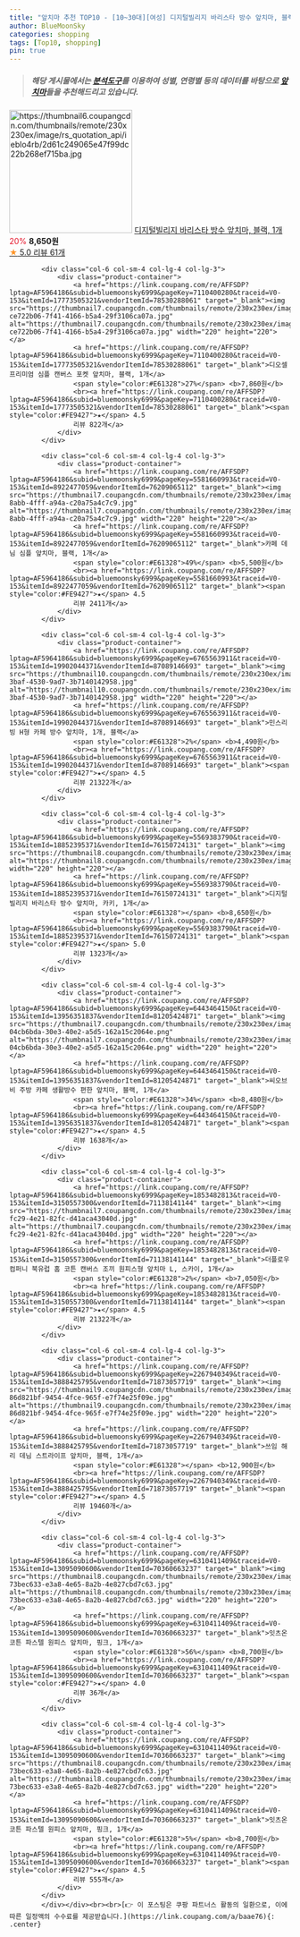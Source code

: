 ```yaml
---
title: "앞치마 추천 TOP10 - [10~30대][여성] 디지털빌리지 바리스타 방수 앞치마, 블랙, 1개"
author: BlueMoonSky
categories: shopping
tags: [Top10, shopping]
pin: true
---
```


> ##### 해당 게시물에서는 [**분석도구**](https://itemscout.io/)를 이용하여 **성별**, **연령별** 등의 데이터를 바탕으로 [**앞치마**](https://link.coupang.com/a/baae76)들을 추천해드리고 있습니다.
<div class="container"><div class="row">
            <div class="col-6 col-sm-4 col-lg-4 col-lg-3">
                <div class="product-container">
                    <a href="https://link.coupang.com/re/AFFSDP?lptag=AF5964186&subid=bluemoonsky6999&pageKey=5569383790&traceid=V0-153&itemId=17166382230&vendorItemId=76150724010" target="_blank"><img src="https://thumbnail6.coupangcdn.com/thumbnails/remote/230x230ex/image/rs_quotation_api/ieblo4rb/2d61c249065e47f99dc22b268ef715ba.jpg" alt="https://thumbnail6.coupangcdn.com/thumbnails/remote/230x230ex/image/rs_quotation_api/ieblo4rb/2d61c249065e47f99dc22b268ef715ba.jpg" width="220" height="220"></a>
                    <a href="https://link.coupang.com/re/AFFSDP?lptag=AF5964186&subid=bluemoonsky6999&pageKey=5569383790&traceid=V0-153&itemId=17166382230&vendorItemId=76150724010" target="_blank">디지털빌리지 바리스타 방수 앞치마, 블랙, 1개</a>
                    <span style="color:#E61328">20%</span> <b>8,650원</b>
                    <br><a href="https://link.coupang.com/re/AFFSDP?lptag=AF5964186&subid=bluemoonsky6999&pageKey=5569383790&traceid=V0-153&itemId=17166382230&vendorItemId=76150724010" target="_blank"><span style="color:#FE9427">★</span> 5.0
                    리뷰 61개</a>
                </div>
            </div>
            
            <div class="col-6 col-sm-4 col-lg-4 col-lg-3">
                <div class="product-container">
                    <a href="https://link.coupang.com/re/AFFSDP?lptag=AF5964186&subid=bluemoonsky6999&pageKey=7110400280&traceid=V0-153&itemId=17773505321&vendorItemId=78530288061" target="_blank"><img src="https://thumbnail7.coupangcdn.com/thumbnails/remote/230x230ex/image/retail/images/9520408818532247-ce722b06-7f41-4166-b5a4-29f3106ca07a.jpg" alt="https://thumbnail7.coupangcdn.com/thumbnails/remote/230x230ex/image/retail/images/9520408818532247-ce722b06-7f41-4166-b5a4-29f3106ca07a.jpg" width="220" height="220"></a>
                    <a href="https://link.coupang.com/re/AFFSDP?lptag=AF5964186&subid=bluemoonsky6999&pageKey=7110400280&traceid=V0-153&itemId=17773505321&vendorItemId=78530288061" target="_blank">디오셀 프리미엄 심플 캔버스 포켓 앞치마, 블랙, 1개</a>
                    <span style="color:#E61328">27%</span> <b>7,860원</b>
                    <br><a href="https://link.coupang.com/re/AFFSDP?lptag=AF5964186&subid=bluemoonsky6999&pageKey=7110400280&traceid=V0-153&itemId=17773505321&vendorItemId=78530288061" target="_blank"><span style="color:#FE9427">★</span> 4.5
                    리뷰 822개</a>
                </div>
            </div>
            
            <div class="col-6 col-sm-4 col-lg-4 col-lg-3">
                <div class="product-container">
                    <a href="https://link.coupang.com/re/AFFSDP?lptag=AF5964186&subid=bluemoonsky6999&pageKey=5581660993&traceid=V0-153&itemId=8922477059&vendorItemId=76209065112" target="_blank"><img src="https://thumbnail7.coupangcdn.com/thumbnails/remote/230x230ex/image/retail/images/2021/05/27/18/1/c21284c0-8abb-4fff-a94a-c20a75a4c7c9.jpg" alt="https://thumbnail7.coupangcdn.com/thumbnails/remote/230x230ex/image/retail/images/2021/05/27/18/1/c21284c0-8abb-4fff-a94a-c20a75a4c7c9.jpg" width="220" height="220"></a>
                    <a href="https://link.coupang.com/re/AFFSDP?lptag=AF5964186&subid=bluemoonsky6999&pageKey=5581660993&traceid=V0-153&itemId=8922477059&vendorItemId=76209065112" target="_blank">카페 데님 심플 앞치마, 블랙, 1개</a>
                    <span style="color:#E61328">49%</span> <b>5,500원</b>
                    <br><a href="https://link.coupang.com/re/AFFSDP?lptag=AF5964186&subid=bluemoonsky6999&pageKey=5581660993&traceid=V0-153&itemId=8922477059&vendorItemId=76209065112" target="_blank"><span style="color:#FE9427">★</span> 4.5
                    리뷰 2411개</a>
                </div>
            </div>
            
            <div class="col-6 col-sm-4 col-lg-4 col-lg-3">
                <div class="product-container">
                    <a href="https://link.coupang.com/re/AFFSDP?lptag=AF5964186&subid=bluemoonsky6999&pageKey=6765563911&traceid=V0-153&itemId=19902044371&vendorItemId=87089146693" target="_blank"><img src="https://thumbnail10.coupangcdn.com/thumbnails/remote/230x230ex/image/retail/images/2023/09/05/16/2/ef57b291-3baf-4530-9ad7-3b7140142958.jpg" alt="https://thumbnail10.coupangcdn.com/thumbnails/remote/230x230ex/image/retail/images/2023/09/05/16/2/ef57b291-3baf-4530-9ad7-3b7140142958.jpg" width="220" height="220"></a>
                    <a href="https://link.coupang.com/re/AFFSDP?lptag=AF5964186&subid=bluemoonsky6999&pageKey=6765563911&traceid=V0-153&itemId=19902044371&vendorItemId=87089146693" target="_blank">민스리빙 H형 카페 방수 앞치마, 1개, 블랙</a>
                    <span style="color:#E61328">2%</span> <b>4,490원</b>
                    <br><a href="https://link.coupang.com/re/AFFSDP?lptag=AF5964186&subid=bluemoonsky6999&pageKey=6765563911&traceid=V0-153&itemId=19902044371&vendorItemId=87089146693" target="_blank"><span style="color:#FE9427">★</span> 4.5
                    리뷰 21322개</a>
                </div>
            </div>
            
            <div class="col-6 col-sm-4 col-lg-4 col-lg-3">
                <div class="product-container">
                    <a href="https://link.coupang.com/re/AFFSDP?lptag=AF5964186&subid=bluemoonsky6999&pageKey=5569383790&traceid=V0-153&itemId=18852395371&vendorItemId=76150724131" target="_blank"><img src="https://thumbnail8.coupangcdn.com/thumbnails/remote/230x230ex/image/rs_quotation_api/rcd8roxz/b175bf80eb9047b9980e94fb67e0ca25.jpg" alt="https://thumbnail8.coupangcdn.com/thumbnails/remote/230x230ex/image/rs_quotation_api/rcd8roxz/b175bf80eb9047b9980e94fb67e0ca25.jpg" width="220" height="220"></a>
                    <a href="https://link.coupang.com/re/AFFSDP?lptag=AF5964186&subid=bluemoonsky6999&pageKey=5569383790&traceid=V0-153&itemId=18852395371&vendorItemId=76150724131" target="_blank">디지털빌리지 바리스타 방수 앞치마, 카키, 1개</a>
                    <span style="color:#E61328"></span> <b>8,650원</b>
                    <br><a href="https://link.coupang.com/re/AFFSDP?lptag=AF5964186&subid=bluemoonsky6999&pageKey=5569383790&traceid=V0-153&itemId=18852395371&vendorItemId=76150724131" target="_blank"><span style="color:#FE9427">★</span> 5.0
                    리뷰 1323개</a>
                </div>
            </div>
            
            <div class="col-6 col-sm-4 col-lg-4 col-lg-3">
                <div class="product-container">
                    <a href="https://link.coupang.com/re/AFFSDP?lptag=AF5964186&subid=bluemoonsky6999&pageKey=6443464150&traceid=V0-153&itemId=13956351837&vendorItemId=81205424871" target="_blank"><img src="https://thumbnail7.coupangcdn.com/thumbnails/remote/230x230ex/image/retail/images/5444340389499148-04cb6bda-30e3-40e2-a5d5-162a15c2064e.png" alt="https://thumbnail7.coupangcdn.com/thumbnails/remote/230x230ex/image/retail/images/5444340389499148-04cb6bda-30e3-40e2-a5d5-162a15c2064e.png" width="220" height="220"></a>
                    <a href="https://link.coupang.com/re/AFFSDP?lptag=AF5964186&subid=bluemoonsky6999&pageKey=6443464150&traceid=V0-153&itemId=13956351837&vendorItemId=81205424871" target="_blank">씨오브비 주방 카페 생활방수 편한 앞치마, 블랙, 1개</a>
                    <span style="color:#E61328">34%</span> <b>8,480원</b>
                    <br><a href="https://link.coupang.com/re/AFFSDP?lptag=AF5964186&subid=bluemoonsky6999&pageKey=6443464150&traceid=V0-153&itemId=13956351837&vendorItemId=81205424871" target="_blank"><span style="color:#FE9427">★</span> 4.5
                    리뷰 1638개</a>
                </div>
            </div>
            
            <div class="col-6 col-sm-4 col-lg-4 col-lg-3">
                <div class="product-container">
                    <a href="https://link.coupang.com/re/AFFSDP?lptag=AF5964186&subid=bluemoonsky6999&pageKey=1853482813&traceid=V0-153&itemId=3150557300&vendorItemId=71138141144" target="_blank"><img src="https://thumbnail7.coupangcdn.com/thumbnails/remote/230x230ex/image/retail/images/2020/07/21/16/1/38931e87-fc29-4e21-82fc-d41aca43040d.jpg" alt="https://thumbnail7.coupangcdn.com/thumbnails/remote/230x230ex/image/retail/images/2020/07/21/16/1/38931e87-fc29-4e21-82fc-d41aca43040d.jpg" width="220" height="220"></a>
                    <a href="https://link.coupang.com/re/AFFSDP?lptag=AF5964186&subid=bluemoonsky6999&pageKey=1853482813&traceid=V0-153&itemId=3150557300&vendorItemId=71138141144" target="_blank">더플로우컴퍼니 북유럽 홈 코튼 캔버스 조끼 원피스형 앞치마 L, 스카이, 1개</a>
                    <span style="color:#E61328">2%</span> <b>7,050원</b>
                    <br><a href="https://link.coupang.com/re/AFFSDP?lptag=AF5964186&subid=bluemoonsky6999&pageKey=1853482813&traceid=V0-153&itemId=3150557300&vendorItemId=71138141144" target="_blank"><span style="color:#FE9427">★</span> 4.5
                    리뷰 21322개</a>
                </div>
            </div>
            
            <div class="col-6 col-sm-4 col-lg-4 col-lg-3">
                <div class="product-container">
                    <a href="https://link.coupang.com/re/AFFSDP?lptag=AF5964186&subid=bluemoonsky6999&pageKey=2267940349&traceid=V0-153&itemId=3888425795&vendorItemId=71873057719" target="_blank"><img src="https://thumbnail9.coupangcdn.com/thumbnails/remote/230x230ex/image/retail/images/1667975169845873-86d821bf-9454-4fce-965f-e7f74e25f09e.jpg" alt="https://thumbnail9.coupangcdn.com/thumbnails/remote/230x230ex/image/retail/images/1667975169845873-86d821bf-9454-4fce-965f-e7f74e25f09e.jpg" width="220" height="220"></a>
                    <a href="https://link.coupang.com/re/AFFSDP?lptag=AF5964186&subid=bluemoonsky6999&pageKey=2267940349&traceid=V0-153&itemId=3888425795&vendorItemId=71873057719" target="_blank">쓰임 해리 데님 스트라이프 앞치마, 블랙, 1개</a>
                    <span style="color:#E61328"></span> <b>12,900원</b>
                    <br><a href="https://link.coupang.com/re/AFFSDP?lptag=AF5964186&subid=bluemoonsky6999&pageKey=2267940349&traceid=V0-153&itemId=3888425795&vendorItemId=71873057719" target="_blank"><span style="color:#FE9427">★</span> 4.5
                    리뷰 19460개</a>
                </div>
            </div>
            
            <div class="col-6 col-sm-4 col-lg-4 col-lg-3">
                <div class="product-container">
                    <a href="https://link.coupang.com/re/AFFSDP?lptag=AF5964186&subid=bluemoonsky6999&pageKey=6310411409&traceid=V0-153&itemId=13095090600&vendorItemId=70360663237" target="_blank"><img src="https://thumbnail8.coupangcdn.com/thumbnails/remote/230x230ex/image/retail/images/1364559359362429-73bec633-e3a8-4e65-8a2b-4e827cbd7c63.jpg" alt="https://thumbnail8.coupangcdn.com/thumbnails/remote/230x230ex/image/retail/images/1364559359362429-73bec633-e3a8-4e65-8a2b-4e827cbd7c63.jpg" width="220" height="220"></a>
                    <a href="https://link.coupang.com/re/AFFSDP?lptag=AF5964186&subid=bluemoonsky6999&pageKey=6310411409&traceid=V0-153&itemId=13095090600&vendorItemId=70360663237" target="_blank">잇츠온 코튼 파스텔 원피스 앞치마, 핑크, 1개</a>
                    <span style="color:#E61328">56%</span> <b>8,700원</b>
                    <br><a href="https://link.coupang.com/re/AFFSDP?lptag=AF5964186&subid=bluemoonsky6999&pageKey=6310411409&traceid=V0-153&itemId=13095090600&vendorItemId=70360663237" target="_blank"><span style="color:#FE9427">★</span> 4.0
                    리뷰 36개</a>
                </div>
            </div>
            
            <div class="col-6 col-sm-4 col-lg-4 col-lg-3">
                <div class="product-container">
                    <a href="https://link.coupang.com/re/AFFSDP?lptag=AF5964186&subid=bluemoonsky6999&pageKey=6310411409&traceid=V0-153&itemId=13095090600&vendorItemId=70360663237" target="_blank"><img src="https://thumbnail8.coupangcdn.com/thumbnails/remote/230x230ex/image/retail/images/1364559359362429-73bec633-e3a8-4e65-8a2b-4e827cbd7c63.jpg" alt="https://thumbnail8.coupangcdn.com/thumbnails/remote/230x230ex/image/retail/images/1364559359362429-73bec633-e3a8-4e65-8a2b-4e827cbd7c63.jpg" width="220" height="220"></a>
                    <a href="https://link.coupang.com/re/AFFSDP?lptag=AF5964186&subid=bluemoonsky6999&pageKey=6310411409&traceid=V0-153&itemId=13095090600&vendorItemId=70360663237" target="_blank">잇츠온 코튼 파스텔 원피스 앞치마, 핑크, 1개</a>
                    <span style="color:#E61328">5%</span> <b>8,700원</b>
                    <br><a href="https://link.coupang.com/re/AFFSDP?lptag=AF5964186&subid=bluemoonsky6999&pageKey=6310411409&traceid=V0-153&itemId=13095090600&vendorItemId=70360663237" target="_blank"><span style="color:#FE9427">★</span> 4.5
                    리뷰 555개</a>
                </div>
            </div>
            </div></div><br><br>[👉 이 포스팅은 쿠팡 파트너스 활동의 일환으로, 이에 따른 일정액의 수수료를 제공받습니다.](https://link.coupang.com/a/baae76){: .center}